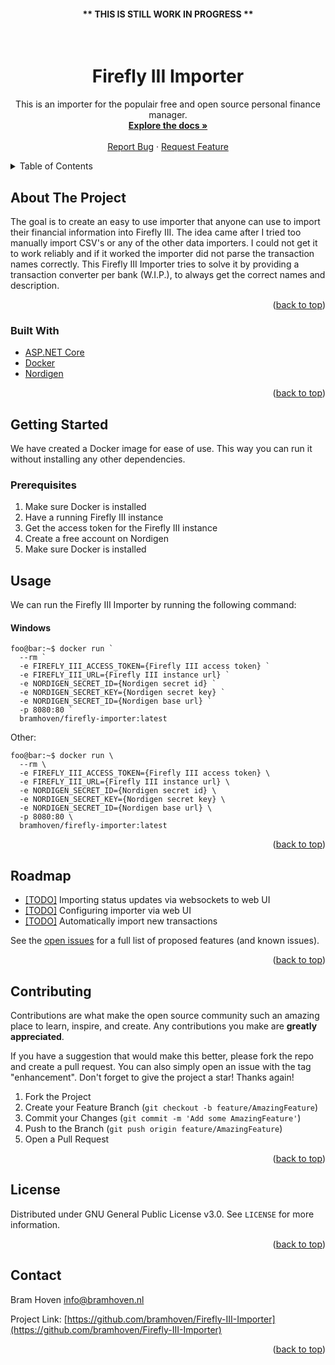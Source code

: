<h4 align="center"><b>** THIS IS STILL WORK IN PROGRESS **</b></h4>

<div id="top"></div>

<!-- PROJECT LOGO -->
<br />
<div align="center">
  <h1 align="center">Firefly III Importer</h1>

  <p align="center">
    This is an importer for the populair free and open source personal finance manager.
    <br />
    <a href="https://github.com/bramhoven/Firefly-III-Importer/wiki"><strong>Explore the docs »</strong></a>
    <br />
    <br />
    <a href="https://github.com/bramhoven/Firefly-III-Importer/">Report Bug</a>
    ·
    <a href="https://github.com/bramhoven/Firefly-III-Importer/">Request Feature</a>
  </p>
</div>



<!-- TABLE OF CONTENTS -->
<details>
  <summary>Table of Contents</summary>
  <ol>
    <li>
      <a href="#about-the-project">About The Project</a>
      <ul>
        <li><a href="#built-with">Built With</a></li>
      </ul>
    </li>
    <li>
      <a href="#getting-started">Getting Started</a>
      <ul>
        <li><a href="#prerequisites">Prerequisites</a></li>
        <li><a href="#installation">Installation</a></li>
      </ul>
    </li>
    <li><a href="#usage">Usage</a></li>
    <li><a href="#roadmap">Roadmap</a></li>
    <li><a href="#contributing">Contributing</a></li>
    <li><a href="#license">License</a></li>
    <li><a href="#contact">Contact</a></li>
  </ol>
</details>



<!-- ABOUT THE PROJECT -->
## About The Project

The goal is to create an easy to use importer that anyone can use to import their financial information into Firefly III.
The idea came after I tried too manually import CSV's or any of the other data importers. I could not get it to work reliably and if it worked the importer did not parse the transaction names correctly. This Firefly III Importer tries to solve it by providing a transaction converter per bank (W.I.P.), to always get the correct names and description. 

<p align="right">(<a href="#top">back to top</a>)</p>



### Built With

* [ASP.NET Core](https://docs.microsoft.com/en-us/aspnet/core/?view=aspnetcore-6.0)
* [Docker](https://www.docker.com/)
* [Nordigen](https://nordigen.com/en/)

<p align="right">(<a href="#top">back to top</a>)</p>



<!-- GETTING STARTED -->
## Getting Started

We have created a Docker image for ease of use. This way you can run it without installing any other dependencies.

### Prerequisites

1. Make sure Docker is installed
2. Have a running Firefly III instance
3. Get the access token for the Firefly III instance
4. Create a free account on Nordigen
5. Make sure Docker is installed

<!-- USAGE EXAMPLES -->
## Usage

We can run the Firefly III Importer by running the following command:
#### Windows
```console
foo@bar:~$ docker run `
  --rm `
  -e FIREFLY_III_ACCESS_TOKEN={Firefly III access token} `
  -e FIREFLY_III_URL={Firefly III instance url} `
  -e NORDIGEN_SECRET_ID={Nordigen secret id} `
  -e NORDIGEN_SECRET_KEY={Nordigen secret key} `
  -e NORDIGEN_SECRET_ID={Nordigen base url} `
  -p 8080:80 `
  bramhoven/firefly-importer:latest
```

Other:
```console
foo@bar:~$ docker run \
  --rm \
  -e FIREFLY_III_ACCESS_TOKEN={Firefly III access token} \
  -e FIREFLY_III_URL={Firefly III instance url} \
  -e NORDIGEN_SECRET_ID={Nordigen secret id} \
  -e NORDIGEN_SECRET_KEY={Nordigen secret key} \
  -e NORDIGEN_SECRET_ID={Nordigen base url} \
  -p 8080:80 \
  bramhoven/firefly-importer:latest
```

<p align="right">(<a href="#top">back to top</a>)</p>



<!-- ROADMAP -->
## Roadmap

- [[TODO]](https://github.com/bramhoven/Firefly-III-Importer/issues/2) Importing status updates via websockets to web UI
- [[TODO]](https://github.com/bramhoven/Firefly-III-Importer/issues/3) Configuring importer via web UI
- [[TODO]](https://github.com/bramhoven/Firefly-III-Importer/issues/5) Automatically import new transactions

See the [open issues](https://github.com/bramhoven/Firefly-III-Importer/issues) for a full list of proposed features (and known issues).

<p align="right">(<a href="#top">back to top</a>)</p>



<!-- CONTRIBUTING -->
## Contributing

Contributions are what make the open source community such an amazing place to learn, inspire, and create. Any contributions you make are **greatly appreciated**.

If you have a suggestion that would make this better, please fork the repo and create a pull request. You can also simply open an issue with the tag "enhancement".
Don't forget to give the project a star! Thanks again!

1. Fork the Project
2. Create your Feature Branch (`git checkout -b feature/AmazingFeature`)
3. Commit your Changes (`git commit -m 'Add some AmazingFeature'`)
4. Push to the Branch (`git push origin feature/AmazingFeature`)
5. Open a Pull Request

<p align="right">(<a href="#top">back to top</a>)</p>



<!-- LICENSE -->
## License

Distributed under GNU General Public License v3.0. See `LICENSE` for more information.

<p align="right">(<a href="#top">back to top</a>)</p>



<!-- CONTACT -->
## Contact

Bram Hoven [info@bramhoven.nl](mailto:info@bramhoven.nl)

Project Link: [https://github.com/bramhoven/Firefly-III-Importer](https://github.com/bramhoven/Firefly-III-Importer)

<p align="right">(<a href="#top">back to top</a>)</p>
